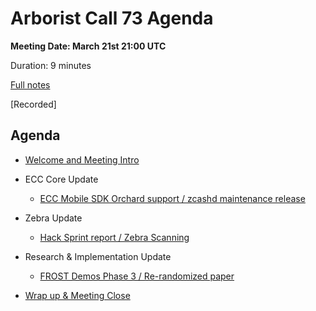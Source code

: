 # Arborist Call 73 Agenda

**Meeting Date: March 21st 21:00 UTC**

Duration: 9 minutes

[Full notes](https://github.com/ZcashCommunityGrants/arboretum-notes/blob/main/AllArboristCallNotes/Arborist%20Call%2073-Notes.md)

[Recorded]


## Agenda


+ [Welcome and Meeting Intro](https://github.com/ZcashCommunityGrants/arboretum-notes/blob/main/AllArboristCallNotes/Arborist%20Call%2073-Notes.md#0-welcome--meeting-intro)

    

+ ECC Core Update 

     - [ECC Mobile SDK Orchard support  / zcashd maintenance release](https://github.com/ZcashCommunityGrants/arboretum-notes/blob/main/AllArboristCallNotes/Arborist%20Call%2073-Notes.md#1-ecc-update---ecc-mobile-sdk-orchard-support---zcashd-maintenance-release)

+ Zebra Update 

     - [Hack Sprint report / Zebra Scanning](https://github.com/ZcashCommunityGrants/arboretum-notes/blob/main/AllArboristCallNotes/Arborist%20Call%2073-Notes.md#2-zebra-update---hack-sprint-report--zebra-scanning)


+ Research & Implementation Update 
 
     - [FROST Demos Phase 3 / Re-randomized paper](https://github.com/ZcashCommunityGrants/arboretum-notes/blob/main/AllArboristCallNotes/Arborist%20Call%2073-Notes.md#3-research--implementation-updates-i-frost-demos-phase-3--re-randomized-paper)



+ [Wrap up & Meeting Close](https://github.com/ZcashCommunityGrants/arboretum-notes/blob/main/AllArboristCallNotes/Arborist%20Call%2073-Notes.md#4-wrap-up--meeting-close)

  